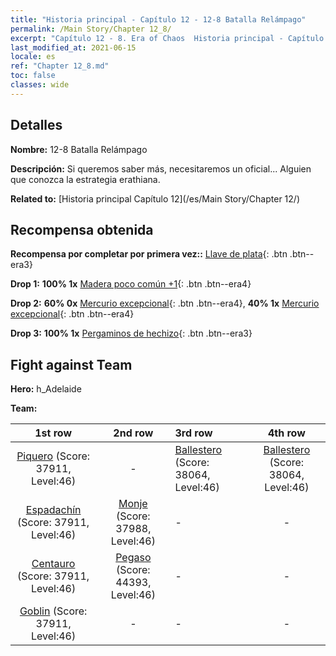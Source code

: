 ```yaml
---
title: "Historia principal - Capítulo 12 - 12-8 Batalla Relámpago"
permalink: /Main Story/Chapter 12_8/
excerpt: "Capítulo 12 - 8. Era of Chaos  Historia principal - Capítulo 12_8. 12-8 Batalla Relámpago"
last_modified_at: 2021-06-15
locale: es
ref: "Chapter 12_8.md"
toc: false
classes: wide
---
```


## Detalles

 **Nombre:** 12-8 Batalla Relámpago

 **Descripción:** Si queremos saber más, necesitaremos un oficial... Alguien que conozca la estrategia erathiana.

 **Related to:** [Historia principal Capítulo 12](/es/Main Story/Chapter 12/)

## Recompensa obtenida

 **Recompensa por completar por primera vez::** [Llave de plata](/ItemsES/con_693/){: .btn .btn--era3}

 **Drop 1:** **100% 1x** [Madera poco común +1](/ItemsES/mat_41/){: .btn .btn--era4}

 **Drop 2:** **60% 0x** [Mercurio excepcional](/ItemsES/mat_35/){: .btn .btn--era4}, **40% 1x** [Mercurio excepcional](/ItemsES/mat_35/){: .btn .btn--era4}

 **Drop 3:** **100% 1x** [Pergaminos de hechizo](/ItemsES/con_694/){: .btn .btn--era3}


## Fight against Team
 **Hero:** h_Adelaide

 **Team:**


  | 1st row | 2nd row | 3rd row | 4th row |
  |:----:|:----:|:----|:----:|
  | [Piquero](/es/units/Pikeman/) (Score: 37911, Level:46)  | - | [Ballestero](/es/units/Marksman/) (Score: 38064, Level:46)  | [Ballestero](/es/units/Marksman/) (Score: 38064, Level:46)  |
  | [Espadachín](/es/units/Swordsman/) (Score: 37911, Level:46)  | [Monje](/es/units/Monk/) (Score: 37988, Level:46)  | - | - |
  | [Centauro](/es/units/Centaur/) (Score: 37911, Level:46)  | [Pegaso](/es/units/Pegasus/) (Score: 44393, Level:46)  | - | - |
  | [Goblin](/es/units/Goblin/) (Score: 37911, Level:46)  | - | - | - |


